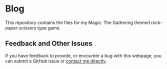 # Blog

This repository contains the files for my Magic: The Gathering themed rock-paper-scissors type game.

## Feedback and Other Issues

If you have feedback to provide, or encounter a bug with this webpage, you can submit a GitHub issue or [contact me directly](https://contact.nhcarrigan.com).
